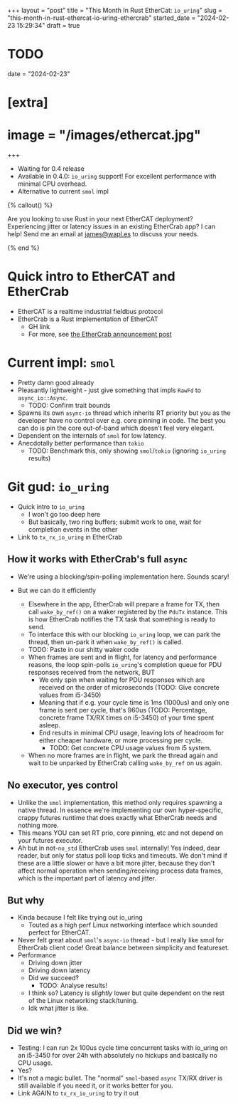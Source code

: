 +++
layout = "post"
title = "This Month In Rust EtherCat: `io_uring`"
slug = "this-month-in-rust-ethercat-io-uring-ethercrab"
started_date = "2024-02-23 15:29:34"
draft = true
# TODO
date = "2024-02-23"

# [extra]
# image = "/images/ethercat.jpg"
+++

- Waiting for 0.4 release
- Available in 0.4.0: `io_uring` support! For excellent performance with minimal CPU overhead.
- Alternative to current `smol` impl

<!-- more -->

{% callout() %}

Are you looking to use Rust in your next EtherCAT deployment? Experiencing jitter or latency issues
in an existing EtherCrab app? I can help! Send me an email at [james@wapl.es](mailto:james@wapl.es)
to discuss your needs.

{% end %}

# Quick intro to EtherCAT and EtherCrab

- EtherCAT is a realtime industrial fieldbus protocol
- EtherCrab is a Rust implementation of EtherCAT
  - GH link
  - For more, see [the EtherCrab announcement post](@/announcing-ethercrab.md)

# Current impl: `smol`

- Pretty damn good already
- Pleasantly lightweight - just give something that impls `RawFd` to `async_io::Async`.
  - TODO: Confirm trait bounds
- Spawns its own `async-io` thread which inherits RT priority but you as the developer have no
  control over e.g. core pinning in code. The best you can do is pin the core out-of-band which
  doesn't feel very elegant.
- Dependent on the internals of `smol` for low latency.
- Anecdotally better performance than `tokio`
  - TODO: Benchmark this, only showing `smol`/`tokio` (ignoring `io_uring` results)

# Git gud: `io_uring`

- Quick intro to `io_uring`
  - I won't go too deep here
  - But basically, two ring buffers; submit work to one, wait for completion events in the other
- Link to `tx_rx_io_uring` in EtherCrab

## How it works with EtherCrab's full `async`

- We're using a blocking/spin-polling implementation here. Sounds scary!
- But we can do it efficiently

  - Elsewhere in the app, EtherCrab will prepare a frame for TX, then call `wake_by_ref()` on a
    waker registered by the `PduTx` instance. This is how EtherCrab notifies the TX task that
    something is ready to send.
  - To interface this with our blocking `io_uring` loop, we can park the thread, then un-park it
    when `wake_by_ref()` is called.
  - TODO: Paste in our shitty waker code
  - When frames are sent and in flight, for latency and performance reasons, the loop spin-polls
    `io_uring`'s completion queue for PDU responses received from the network, BUT
    - We only spin when waiting for PDU responses which are received on the order of microseconds
      (TODO: Give concrete values from i5-3450)
    - Meaning that if e.g. your cycle time is 1ms (1000us) and only one frame is sent per cycle,
      that's 960us (TODO: Percentage, concrete frame TX/RX times on i5-3450) of your time spent
      asleep.
    - End results in minimal CPU usage, leaving lots of headroom for either cheaper hardware, or
      more processing per cycle.
      - TODO: Get concrete CPU usage values from i5 system.
  - When no more frames are in flight, we park the thread again and wait to be unparked by EtherCrab
    calling `wake_by_ref` on us again.

## No executor, yes control

- Unlike the `smol` implementation, this method only requires spawning a native thread. In essence
  we're implementing our own hyper-specific, crappy futures runtime that does exactly what EtherCrab
  needs and nothing more.
- This means YOU can set RT prio, core pinning, etc and not depend on your futures executor.
- Ah but in not-`no_std` EtherCrab uses `smol` internally! Yes indeed, dear reader, but only for
  status poll loop ticks and timeouts. We don't mind if these are a little slower or have a bit more
  jitter, because they don't affect normal operation when sending/receiving process data frames,
  which is the important part of latency and jitter.

## But why

- Kinda because I felt like trying out io_uring
  - Touted as a high perf Linux networking interface which sounded perfect for EtherCAT.
- Never felt great about `smol`'s `async-io` thread - but I really like smol for EtherCrab client
  code! Great balance between simplicity and featureset.
- Performance
  - Driving down jitter
  - Driving down latency
  - Did we succeed?
    - TODO: Analyse results!
  - I think so? Latency is _slightly_ lower but quite dependent on the rest of the Linux networking
    stack/tuning.
  - Idk what jitter is like.

## Did we win?

- Testing: I can run 2x 100us cycle time concurrent tasks with io_uring on an i5-3450 for over 24h
  with absolutely no hickups and basically no CPU usage.
- Yes?
- It's not a magic bullet. The "normal" `smol`-based `async` TX/RX driver is still available if you
  need it, or it works better for you.
- Link AGAIN to `tx_rx_io_uring` to try it out
